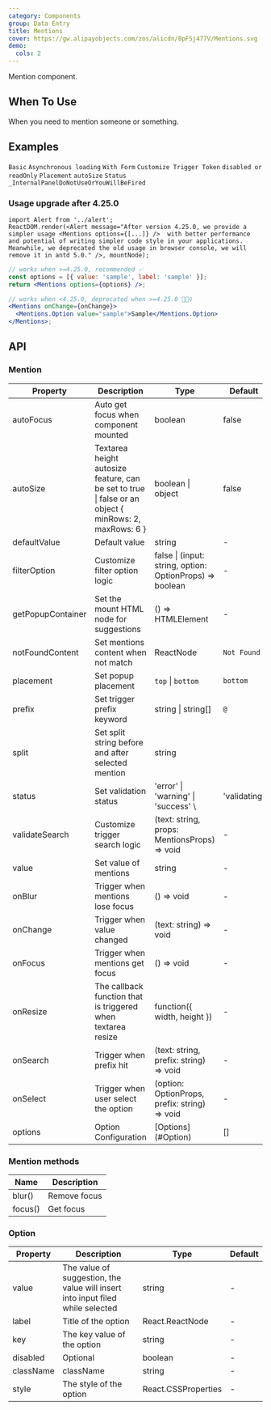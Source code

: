 ```yaml
---
category: Components
group: Data Entry
title: Mentions
cover: https://gw.alipayobjects.com/zos/alicdn/0pF5j477V/Mentions.svg
demo:
  cols: 2
---
```


Mention component.

## When To Use

When you need to mention someone or something.

## Examples

<!-- prettier-ignore -->
<code src="./demo/basic.tsx">Basic</code>
<code src="./demo/async.tsx">Asynchronous loading</code>
<code src="./demo/form.tsx">With Form</code>
<code src="./demo/prefix.tsx">Customize Trigger Token</code>
<code src="./demo/readonly.tsx">disabled or readOnly</code>
<code src="./demo/placement.tsx">Placement</code>
<code src="./demo/autoSize.tsx">autoSize</code>
<code src="./demo/status.tsx">Status</code>
<code src="./demo/render-panel.tsx" debug>_InternalPanelDoNotUseOrYouWillBeFired</code>

### Usage upgrade after 4.25.0

```__react
import Alert from '../alert';
ReactDOM.render(<Alert message="After version 4.25.0, we provide a simpler usage <Mentions options={[...]} />  with better performance and potential of writing simpler code style in your applications. Meanwhile, we deprecated the old usage in browser console, we will remove it in antd 5.0." />, mountNode);
```

```jsx
// works when >=4.25.0, recommended ✅
const options = [{ value: 'sample', label: 'sample' }];
return <Mentions options={options} />;

// works when <4.25.0, deprecated when >=4.25.0 🙅🏻‍♀️
<Mentions onChange={onChange}>
  <Mentions.Option value="sample">Sample</Mentions.Option>
</Mentions>;
```

## API

### Mention

| Property | Description | Type | Default | Version     |
| --- | --- | --- | --- | --- |
| autoFocus | Auto get focus when component mounted | boolean | false |             |
| autoSize | Textarea height autosize feature, can be set to true \| false or an object { minRows: 2, maxRows: 6 } | boolean \| object      | false |  |
| defaultValue | Default value | string | - |             |
| filterOption | Customize filter option logic | false \| (input: string, option: OptionProps) => boolean | -           |  |
| getPopupContainer | Set the mount HTML node for suggestions | () => HTMLElement | - |             |
| notFoundContent | Set mentions content when not match | ReactNode | `Not Found` |             |
| placement | Set popup placement | `top` \| `bottom` | `bottom`    |  |
| prefix | Set trigger prefix keyword | string \| string\[] | `@`         |  |
| split | Set split string before and after selected mention | string | ` ` |             |
| status | Set validation status | 'error' \| 'warning' \| 'success' \ | 'validating' | - | 4.19.0 |
| validateSearch | Customize trigger search logic | (text: string, props: MentionsProps) => void | - |             |
| value | Set value of mentions | string | - |             |
| onBlur | Trigger when mentions lose focus | () => void | - |             |
| onChange | Trigger when value changed | (text: string) => void | - |             |
| onFocus | Trigger when mentions get focus | () => void | - |             |
| onResize | The callback function that is triggered when textarea resize | function({ width, height }) | - |             |
| onSearch | Trigger when prefix hit | (text: string, prefix: string) => void | - |             |
| onSelect | Trigger when user select the option | (option: OptionProps, prefix: string) => void | - |             |
| options | Option Configuration | \[Options](#Option) | \[] | 5.0.0       |

### Mention methods

| Name    | Description  |
| ------- | ------------ |
| blur()  | Remove focus |
| focus() | Get focus    |

### Option

| Property | Description | Type | Default |
| --- | --- | --- | --- |
| value | The value of suggestion, the value will insert into input filed while selected | string | - |
| label | Title of the option | React.ReactNode | - |
| key | The key value of the option | string | - |
| disabled | Optional | boolean | - |
| className | className | string | - |
| style | The style of the option | React.CSSProperties | - |

